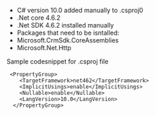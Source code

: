 + C# version 10.0 added manually to .csproj0
+ .Net core  4.6.2 
+ .Net SDK 4.6.2 installed manually
+ Packages that need to be isntalled: 
+ Microsoft.CrmSdk.CoreAssemblies
+ Microsoft.Net.Http



Sample codesnippet for .csproj file 

```
 <PropertyGroup>
    <TargetFramework>net462</TargetFramework>
    <ImplicitUsings>enable</ImplicitUsings>
    <Nullable>enable</Nullable>
	<LangVersion>10.0</LangVersion>
  </PropertyGroup>
```
